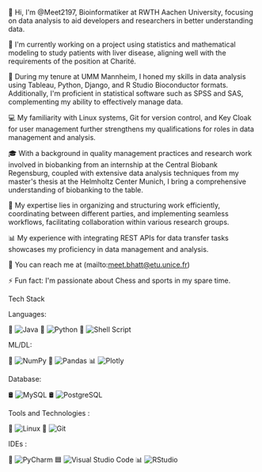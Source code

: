 👋 Hi, I'm @Meet2197, Bioinformatiker at RWTH Aachen University, focusing on data analysis to aid developers and researchers in better understanding data.

🌱 I'm currently working on a project using statistics and mathematical modeling to study patients with liver disease, aligning well with the requirements of the position at Charité.

💼 During my tenure at UMM Mannheim, I honed my skills in data analysis using Tableau, Python, Django, and R Studio Bioconductor formats. Additionally, I'm proficient in statistical software such as SPSS and SAS, complementing my ability to effectively manage data.

💻 My familiarity with Linux systems, Git for version control, and Key Cloak for user management further strengthens my qualifications for roles in data management and analysis.

🎓 With a background in quality management practices and research work involved in biobanking from an internship at the Central Biobank Regensburg, coupled with extensive data analysis techniques from my master's thesis at the Helmholtz Center Munich, I bring a comprehensive understanding of biobanking to the table.

🤝 My expertise lies in organizing and structuring work efficiently, coordinating between different parties, and implementing seamless workflows, facilitating collaboration within various research groups.

📊 My experience with integrating REST APIs for data transfer tasks showcases my proficiency in data management and analysis.

📧 You can reach me at (mailto:meet.bhatt@etu.unice.fr)

⚡ Fun fact: I'm passionate about Chess and sports in my spare time.

Tech Stack

Languages:

🚀 ![Java](https://img.shields.io/badge/square-java-%23F7931E.svg?style=for-the-badge&logo=java&logoColor=white) 🐍 ![Python](https://img.shields.io/badge/square-python-%233776AB.svg?style=for-the-badge&logo=python&logoColor=white) 🐚 ![Shell Script](https://img.shields.io/badge/square-shell%20script-%232C3A42.svg?style=for-the-badge&logo=gnu-bash&logoColor=white) 


ML/DL:

🔢 ![NumPy](https://img.shields.io/badge/square-numpy-%23013243.svg?style=for-the-badge&logo=numpy&logoColor=white) 🐼 ![Pandas](https://img.shields.io/badge/square-pandas-%23150458.svg?style=for-the-badge&logo=pandas&logoColor=white) 📊 ![Plotly](https://img.shields.io/badge/square-plotly-%233F4F75.svg?style=for-the-badge&logo=plotly&logoColor=white)


Database:

🛢️ ![MySQL](https://img.shields.io/badge/square-mysql-%234479A1.svg?style=for-the-badge&logo=mysql&logoColor=white) 🛢️ ![PostgreSQL](https://img.shields.io/badge/square-postgresql-%23336791.svg?style=for-the-badge&logo=postgresql&logoColor=white)


Tools and Technologies :

🐧 ![Linux](https://img.shields.io/badge/square-linux-%23FCC624.svg?style=for-the-badge&logo=linux&logoColor=black) 🔗 ![Git](https://img.shields.io/badge/square-git-%23F05032.svg?style=for-the-badge&logo=git&logoColor=white)


IDEs :

🐍 ![PyCharm](https://img.shields.io/badge/square-pycharm-%23000000.svg?style=for-the-badge&logo=pycharm&logoColor=white) 🟦 ![Visual Studio Code](https://img.shields.io/badge/square-visual%20studio%20code-%23007ACC.svg?style=for-the-badge&logo=visual-studio-code&logoColor=white) 📊 ![RStudio](https://img.shields.io/badge/square-rstudio-%2343B02A.svg?style=for-the-badge&logo=rstudio&logoColor=white)

